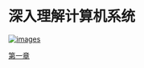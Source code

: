# 深入理解计算机系统

[![images](https://img1.doubanio.com/view/subject/l/public/s29195878.jpg)](https://book.douban.com/subject/26912767/)

[第一章](./第一章.md)

<!-- [第二章](./第二章.md)

[第三章](./第三章.md)

[第四章](./第四章.md)

[第八章](./第八章.md) -->
